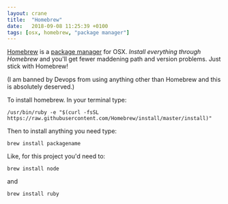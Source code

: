 ```yaml
---
layout: crane
title:  "Homebrew"
date:   2018-09-08 11:25:39 +0100
tags: [osx, homebrew, "package manager"]
---
```


[Homebrew](https://brew.sh/) is a [package manager](https://en.wikipedia.org/wiki/Package_manager) for OSX. _Install everything through Homebrew_ and you'll get fewer maddening path and version problems. Just stick with Homebrew!

(I am banned by Devops from using anything other than Homebrew and this is absolutely deserved.)

To install homebrew. In your terminal type:
````
/usr/bin/ruby -e "$(curl -fsSL https://raw.githubusercontent.com/Homebrew/install/master/install)"
````

Then to install anything you need type:
````
brew install packagename
````

Like, for this project you'd need to:

````
brew install node
````

and 

````
brew install ruby
`````







